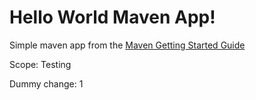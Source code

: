 # Hello World Maven App!

Simple maven app from the [Maven Getting Started Guide](https://maven.apache.org/guides/getting-started/)

Scope: Testing

Dummy change: 1
